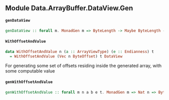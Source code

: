 ## Module Data.ArrayBuffer.DataView.Gen

#### `genDataView`

``` purescript
genDataView :: forall m. MonadGen m => ByteLength -> Maybe ByteLength -> m DataView
```

#### `WithOffsetAndValue`

``` purescript
data WithOffsetAndValue n (a :: ArrayViewType) (e :: Endianness) t
  = WithOffsetAndValue (Vec n ByteOffset) t DataView
```

For generating some set of offsets residing inside the generated array, with some computable value

#### `genWithOffsetAndValue`

``` purescript
genWithOffsetAndValue :: forall m n a b e t. MonadGen m => Nat n => BytesPerValue a b => DataView a e t => Nat b => m DataView -> m t -> m (WithOffsetAndValue n a e t)
```



